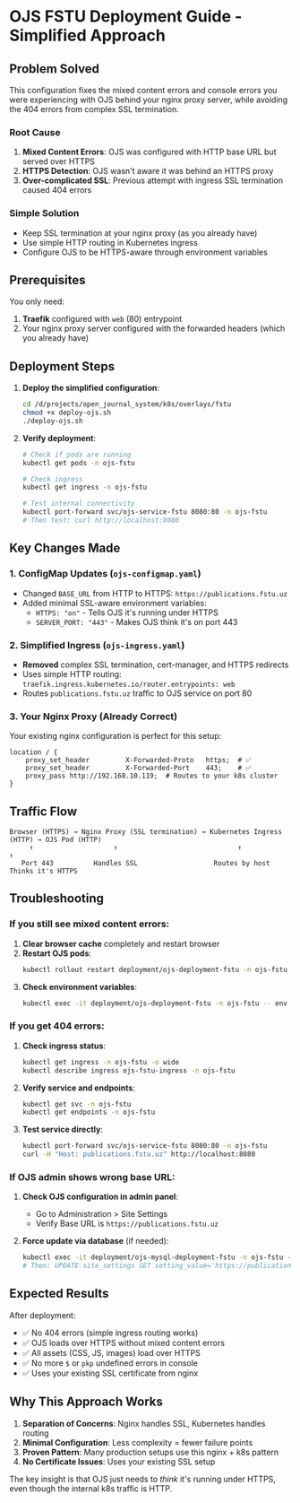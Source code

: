 # OJS FSTU Deployment Guide - Simplified Approach

## Problem Solved

This configuration fixes the mixed content errors and console errors you were experiencing with OJS behind your nginx proxy server, while avoiding the 404 errors from complex SSL termination.

### Root Cause

1. **Mixed Content Errors**: OJS was configured with HTTP base URL but served over HTTPS
2. **HTTPS Detection**: OJS wasn't aware it was behind an HTTPS proxy
3. **Over-complicated SSL**: Previous attempt with ingress SSL termination caused 404 errors

### Simple Solution

- Keep SSL termination at your nginx proxy (as you already have)
- Use simple HTTP routing in Kubernetes ingress
- Configure OJS to be HTTPS-aware through environment variables

## Prerequisites

You only need:

1. **Traefik** configured with `web` (80) entrypoint
2. Your nginx proxy server configured with the forwarded headers (which you already have)

## Deployment Steps

1. **Deploy the simplified configuration**:

   ```bash
   cd /d/projects/open_journal_system/k8s/overlays/fstu
   chmod +x deploy-ojs.sh
   ./deploy-ojs.sh
   ```

2. **Verify deployment**:

   ```bash
   # Check if pods are running
   kubectl get pods -n ojs-fstu

   # Check ingress
   kubectl get ingress -n ojs-fstu

   # Test internal connectivity
   kubectl port-forward svc/ojs-service-fstu 8080:80 -n ojs-fstu
   # Then test: curl http://localhost:8080
   ```

## Key Changes Made

### 1. ConfigMap Updates (`ojs-configmap.yaml`)

- Changed `BASE_URL` from HTTP to HTTPS: `https://publications.fstu.uz`
- Added minimal SSL-aware environment variables:
  - `HTTPS: "on"` - Tells OJS it's running under HTTPS
  - `SERVER_PORT: "443"` - Makes OJS think it's on port 443

### 2. Simplified Ingress (`ojs-ingress.yaml`)

- **Removed** complex SSL termination, cert-manager, and HTTPS redirects
- Uses simple HTTP routing: `traefik.ingress.kubernetes.io/router.entrypoints: web`
- Routes `publications.fstu.uz` traffic to OJS service on port 80

### 3. Your Nginx Proxy (Already Correct)

Your existing nginx configuration is perfect for this setup:

```nginx
location / {
    proxy_set_header         X-Forwarded-Proto   https;  # ✅
    proxy_set_header         X-Forwarded-Port    443;    # ✅
    proxy_pass http://192.168.10.119;  # Routes to your k8s cluster
}
```

## Traffic Flow

```
Browser (HTTPS) → Nginx Proxy (SSL termination) → Kubernetes Ingress (HTTP) → OJS Pod (HTTP)
     ↑                    ↑                              ↑                    ↑
   Port 443          Handles SSL                   Routes by host        Thinks it's HTTPS
```

## Troubleshooting

### If you still see mixed content errors:

1. **Clear browser cache** completely and restart browser
2. **Restart OJS pods**:
   ```bash
   kubectl rollout restart deployment/ojs-deployment-fstu -n ojs-fstu
   ```
3. **Check environment variables**:
   ```bash
   kubectl exec -it deployment/ojs-deployment-fstu -n ojs-fstu -- env | grep -E "(HTTPS|BASE_URL|SERVER_PORT)"
   ```

### If you get 404 errors:

1. **Check ingress status**:

   ```bash
   kubectl get ingress -n ojs-fstu -o wide
   kubectl describe ingress ojs-fstu-ingress -n ojs-fstu
   ```

2. **Verify service and endpoints**:

   ```bash
   kubectl get svc -n ojs-fstu
   kubectl get endpoints -n ojs-fstu
   ```

3. **Test service directly**:
   ```bash
   kubectl port-forward svc/ojs-service-fstu 8080:80 -n ojs-fstu
   curl -H "Host: publications.fstu.uz" http://localhost:8080
   ```

### If OJS admin shows wrong base URL:

1. **Check OJS configuration in admin panel**:

   - Go to Administration > Site Settings
   - Verify Base URL is `https://publications.fstu.uz`

2. **Force update via database** (if needed):
   ```bash
   kubectl exec -it deployment/ojs-mysql-deployment-fstu -n ojs-fstu -- mysql -u root -p
   # Then: UPDATE site_settings SET setting_value='https://publications.fstu.uz' WHERE setting_name='base_url';
   ```

## Expected Results

After deployment:

- ✅ No 404 errors (simple ingress routing works)
- ✅ OJS loads over HTTPS without mixed content errors
- ✅ All assets (CSS, JS, images) load over HTTPS
- ✅ No more `$` or `pkp` undefined errors in console
- ✅ Uses your existing SSL certificate from nginx

## Why This Approach Works

1. **Separation of Concerns**: Nginx handles SSL, Kubernetes handles routing
2. **Minimal Configuration**: Less complexity = fewer failure points
3. **Proven Pattern**: Many production setups use this nginx + k8s pattern
4. **No Certificate Issues**: Uses your existing SSL setup

The key insight is that OJS just needs to _think_ it's running under HTTPS, even though the internal k8s traffic is HTTP.
